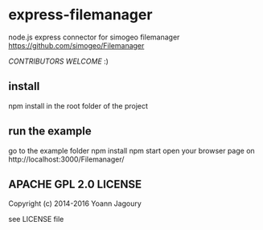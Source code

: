 # express-filemanager
node.js express connector for simogeo filemanager
https://github.com/simogeo/Filemanager

*CONTRIBUTORS WELCOME* :)


install
-------

npm install in the root folder of the project


run the example
---------------

go to the example folder
npm install
npm start
open your browser page on http://localhost:3000/Filemanager/

APACHE GPL 2.0 LICENSE
----------------------

Copyright (c) 2014-2016 Yoann Jagoury

see LICENSE file


